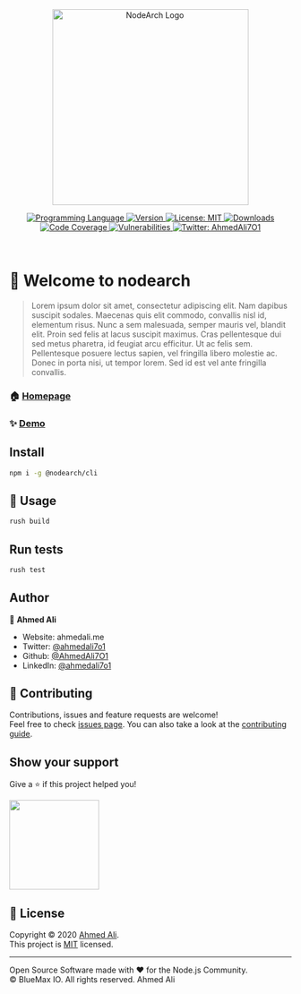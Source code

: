 <div width="100%" align="center">

<a href="http://nodearch.io/">
  <img src="https://raw.githubusercontent.com/BlueMax-IO/nodearch/develop/assets/cover.png" height="350px" alt="NodeArch Logo" />
</a>



<p>
  <a href="https://nodearch.io" target="_blank">
    <img alt="Programming Language" src="https://img.shields.io/badge/typescript-100%25-blue.svg">
  </a>
  <a href="https://www.npmjs.com/package/@nodearch/core" target="_blank">
    <img alt="Version" src="https://img.shields.io/npm/v/@nodearch/core.svg?label=Version">
  </a>
  <a href="https://github.com/BlueMax-IO/nodearch/blob/master/LICENSE" target="_blank">
    <img alt="License: MIT" src="https://img.shields.io/badge/License-MIT-yellow.svg" />
  </a>
  <a href="https://https://www.npmjs.com/package/@nodearch/core" target="_blank">
    <img alt="Downloads" src="https://img.shields.io/npm/dt/@nodearch/core.svg" />
  </a>
  <a href="https://coveralls.io/github/nodearch/core?branch=master" target="_blank">
    <img alt="Code Coverage" src="https://coveralls.io/repos/github/nodearch/core/badge.svg?branch=master" />
  </a>
    <a href="https://img.shields.io/snyk/vulnerabilities/npm/@nodearch/core" target="_blank">
    <img alt="Vulnerabilities" src="https://img.shields.io/snyk/vulnerabilities/npm/@nodearch/core.svg" />
  </a>
  <a href="https://twitter.com/ahmedali7o1" target="_blank">
    <img alt="Twitter: AhmedAli7O1" src="https://img.shields.io/twitter/follow/AhmedAli7O1.svg?style=social" />
  </a>
</p>

</div>

<br />

<h1>👋 Welcome to nodearch</h1>

> Lorem ipsum dolor sit amet, consectetur adipiscing elit. Nam dapibus suscipit sodales. Maecenas quis elit commodo, convallis nisl id, elementum risus. Nunc a sem malesuada, semper mauris vel, blandit elit. Proin sed felis at lacus suscipit maximus. Cras pellentesque dui sed metus pharetra, id feugiat arcu efficitur. Ut ac felis sem. Pellentesque posuere lectus sapien, vel fringilla libero molestie ac. Donec in porta nisi, ut tempor lorem. Sed id est vel ante fringilla convallis.

### 🏠 [Homepage](nodearch.io)

### ✨ [Demo](nodearch.io/docs)

## Install

```sh
npm i -g @nodearch/cli
```

## 🚀 Usage

```sh
rush build
```

## Run tests

```sh
rush test
```

## Author

👤 **Ahmed Ali**

* Website: ahmedali.me
* Twitter: [@ahmedali7o1](https://twitter.com/ahmedali7o1)
* Github: [@AhmedAli7O1](https://github.com/AhmedAli7O1)
* LinkedIn: [@ahmedali7o1](https://linkedin.com/in/ahmedali7o1)

## 🤝 Contributing

Contributions, issues and feature requests are welcome!<br />Feel free to check [issues page](https://github.com/BlueMax-IO/nodearch/blob/master/LICENSE). You can also take a look at the [contributing guide](http://nodearch.io/contributing).

## Show your support

Give a ⭐️ if this project helped you!

<a href="https://www.patreon.com/ahmedali7o1">
  <img src="https://c5.patreon.com/external/logo/become_a_patron_button@2x.png" width="160">
</a>

## 📝 License

Copyright © 2020 [Ahmed Ali](https://github.com/AhmedAli7O1).<br />
This project is [MIT](https://github.com/BlueMax-IO/nodearch/blob/master/LICENSE) licensed.

***

Open Source Software made with ❤️ for the Node.js Community.<br />
© BlueMax IO. All rights reserved. Ahmed Ali